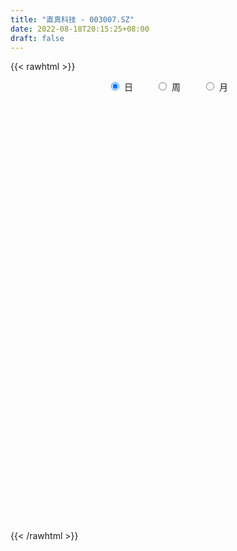 ```yaml
---
title: "直真科技 - 003007.SZ"
date: 2022-08-18T20:15:25+08:00
draft: false
---
```

{{< rawhtml >}}
    <div style="text-align: center">
        <label style="padding: 1rem;"><input style="margin-right: .5rem" type="radio" name="period" value="D" checked onclick="period_change(this)">日</label>
        <label style="padding: 1rem;"><input style="margin-right: .5rem" type="radio" name="period" value="W" onclick="period_change(this)">周</label>
        <label style="padding: 1rem;"><input style="margin-right: .5rem" type="radio" name="period" value="M" onclick="period_change(this)">月</label>
    </div>
    <div id="chart" style="height: 700px;"></div> 
    <script type="text/javascript">
        const D_v = [1063.66,330.21,918.64,70637.3,61598.86,30808.36,31961.4,40948.81,35446.54,28408.73,31461.99,44267.14,27800.57,27903.39,24056.71,24908.03,24130.78,17072.9,11265.0,11593.9,12549.0,16678.0,14388.43,26584.0,19173.78,20777.38,31525.12,36800.1,27979.22,19764.03,20420.84,13202.0,13823.0,12786.94,14106.0,15205.0,9420.0,11018.0,9508.0,8378.0,11747.7,10363.08,8715.36,10214.0,12998.0,11686.0,10204.93,8295.0,7634.0,10422.0,6684.0,9688.0,10054.26,9613.26,7488.94,6830.62,6824.0,17351.0,13058.5,11408.03,10866.02,7689.0,7309.0,8231.0,6514.0,8182.02,11179.0,12091.0,13145.0,15662.07,12029.93,14407.0,9278.0,12406.0,11135.0,16213.84,11958.0,13431.0,8053.0,8503.78,10943.0,10272.0,13592.0,11054.0,10490.0,12758.0,15659.0,12920.0,7438.94,9778.98,10591.0,9953.0,15348.0,10473.0,11344.11,11765.18,14539.94,9668.94,9541.0,9042.0,11097.0,10829.0,9346.0,7762.0,9311.13,7443.0,8644.13,10075.93,8167.0,6081.0,4425.0,4686.0,4438.17,5170.0,5026.0,10942.0,9704.0,8947.0,9587.0,10930.16,17176.0,22185.13,41915.98,73648.0,62611.82,36242.48,24719.0,24671.0,24563.0,17749.0,19328.0,16039.0,14343.0,30283.01,12604.0,12285.0,9725.11,8366.99,9343.0,9016.0,9390.0,9986.0,7515.0,4500.0,10151.0,7573.0,3686.35,7913.0,5125.0,5241.0,3524.23,5123.19,10666.93,9802.1,15594.2,34415.5,19272.1,14455.9,15453.4,11791.2,11135.6,11226.2,7995.2,9127.1,10264.0,12301.0,10598.2,6140.9,7860.9,14492.6,39710.6,105822.44,54054.75,39144.7,23869.0,28356.7,16985.99,25523.29,17873.19,14238.1,11525.6,8285.6,14115.8,9617.8,13076.4,7160.0,8232.7,7226.2,7815.7,11821.35,10160.27,9292.62,7711.9,25642.8,13910.04,6126.1,5986.8,5115.2,6058.9,6618.5,8432.3,7527.7,5710.59,6102.3,7491.3,6571.0,12388.4,9685.94,8961.84,7348.2,7551.5,6199.2,11731.6,4163.7,4141.2,4993.8,8185.71,5718.1,7300.41,5005.2,9927.66,36408.97,35156.46,19453.36,17678.0,14759.0,9268.16,6616.16,7534.1,5930.67,9971.1,7406.4,5237.2,7231.1,7032.04,6293.2,4724.8,5381.8,3998.8,4798.9,7683.1,3821.84,5837.8,5822.6,5751.3,4811.5,4189.5,3344.2,4735.8,5316.6,5783.2,2758.7,3075.73,7515.7,5734.2,4851.9,4708.5,3850.6,13830.4,6780.8,3890.4,12543.2,7902.6,6048.8,23758.8,18452.1,18013.2,15563.9,23770.5,8066.0,26032.06,22846.4,13796.6,16255.3,11529.81,16200.7,21058.83,40082.0,47268.33,14366.03,11716.1,7619.5,7358.2,7687.1,5470.2,13160.56,10202.4,6286.96,5409.4,7489.2,5384.1,3341.3,4646.0,4733.8,6425.4,9138.3,6075.4,6173.69,6720.5,9219.31,9664.9,14463.56,11565.7,7826.74,4790.8,9110.64,4963.6,8584.5,5548.9,11494.3,7919.5,7113.1,26566.1,17244.9,9483.77,8782.0,11884.53,9211.55,18995.73,15773.03,20768.6,15666.17,13947.8,13245.03,17642.03,12227.09,15348.32,9500.42,7491.6,10524.1,30194.99,35022.3,24694.9,26975.75,22097.27,18290.9,17086.8,29289.48,12260.27,169742.38,33334.5,162686.54,171633.01,235141.69,174092.91,196545.92,218483.59,156863.11,153133.17,140768.97,182502.24,156270.31,121519.72,189065.22,209915.25,189490.28,194744.13,128758.16,102947.19,96010.2,94655.54,113697.65,78872.2,54504.95,49572.0,62205.0,84660.62,74840.0,113192.95,118433.51,91196.8,95060.3,156975.3,136042.5,69780.41,240589.0,155981.22,118205.23,149710.6,115998.6,79074.0,51956.41,76375.54,86387.19,72440.2,64588.71,63241.3,89615.5,151884.84,94117.24,94974.47,72564.0,52325.35,78153.52,60190.75,31717.2,118052.35,85407.0,63724.0,87881.2,47421.68,45293.0,55210.2,51945.0,40635.5,38524.6,29180.89,36787.0,38272.0,71221.23,49008.67,31345.0,34679.97,42755.95,46725.7,95463.88,61080.26,42697.5,50248.0,35080.5,36528.5,36374.1,98349.32,53806.7,45732.0,36720.8,31066.3,26455.8,34295.5,19289.5,27109.5,23546.9,16688.9,20133.9,22879.47,24031.77,26690.21,28491.78,28874.8,24241.94,32658.0,20192.0,14375.0,24761.6,29257.1,28037.3,17773.6,21585.1,27519.5,26366.6,32482.25,153161.13,78204.09,49458.99,66162.2,42089.36,107951.86,53456.24,45808.35,43477.75,39770.46]
const D_histogram = [0.0,0.2150655271,0.5748636975,0.5080664385,0.2343051394,0.0277964756,-0.0473016413,-0.0353514191,0.0018951895,0.0153878131,-0.0786479144,-0.013524273,0.0024700395,0.0506446264,0.0780577666,0.0404271283,-0.0609800604,-0.0692709095,-0.1092268211,-0.1379683268,-0.1738141411,-0.2833133274,-0.3681353234,-0.2815948838,-0.1942890094,-0.076175731,0.0622489011,0.301732466,0.4170937566,0.4668048388,0.4085182753,0.381668111,0.3144325233,0.2393701424,0.2349053604,0.1914254772,0.1508617398,0.0539197559,-0.0440439304,-0.115714191,-0.184752378,-0.2742658905,-0.3317284352,-0.3193849785,-0.2510822378,-0.1915568821,-0.1395786653,-0.1381335164,-0.1687606149,-0.2723830049,-0.3257216507,-0.4154807177,-0.4477484493,-0.3806429079,-0.3381416616,-0.2780576647,-0.2688195204,-0.3098292787,-0.3641612467,-0.4091252629,-0.4806659529,-0.4753120183,-0.4752043668,-0.4058317569,-0.3225602859,-0.232292796,-0.1584354584,-0.1143287195,-0.1528237833,-0.245193002,-0.2893473091,-0.3666776914,-0.3731206531,-0.3811696558,-0.304695273,-0.1689850714,-0.0526537858,0.0468292543,0.1291539887,0.1814362,0.1976942042,0.2085771992,0.261632243,0.3032808256,0.3132075278,0.2720230304,0.3337209046,0.3372076794,0.2943230451,0.2392672107,0.2414647939,0.2520787433,0.2100392479,0.1431044176,0.1658566063,0.2368703866,0.286645991,0.280280323,0.2875608776,0.2417307713,0.2467882547,0.2637681922,0.2426954076,0.2334231473,0.2091650933,0.195454451,0.173311737,0.0994246378,0.0127062512,-0.0162726194,-0.0560066955,-0.101547703,-0.0964172922,-0.0659579745,-0.0363856243,0.0281777357,0.0869733297,0.1261098749,0.1231438815,0.1510995425,0.2400224404,0.337699164,0.5702660034,0.6071302298,0.4235654509,0.3198193571,0.2184811929,0.1943042305,0.1503918753,0.1439321907,0.1271343294,0.0489261386,0.0261983389,-0.0659228542,-0.1391231879,-0.1746119154,-0.2212196301,-0.2654672865,-0.2485133944,-0.2828666254,-0.3092801822,-0.3343713403,-0.3635761677,-0.3661963156,-0.3460763003,-0.3157981977,-0.2806588395,-0.2398458657,-0.1970696058,-0.1280526182,-0.0778234094,-0.0322530896,0.0074435919,-0.4168499665,-0.5280306226,-0.6350375266,-0.6870610044,-0.6582091702,-0.582507586,-0.4928457684,-0.3948199892,-0.3206795286,-0.2474348256,-0.1614346279,-0.0785998065,0.0063841213,0.0295332679,0.0656134039,0.0860595012,0.154788948,0.3391704858,0.4260577311,0.4163172959,0.3494033007,0.3036104215,0.2376646823,0.2022079477,0.2044897278,0.1928253444,0.1585518683,0.1345171102,0.1261494287,0.1213709284,0.1175395721,0.1001949309,0.0961211237,0.1163141104,0.126142688,0.1299486731,0.1103388193,0.0915069306,0.0981920034,0.0864730096,-0.0078398406,-0.0972667082,-0.1404309435,-0.1507394928,-0.1529724871,-0.1241511019,-0.1038967513,-0.1083441393,-0.1265176676,-0.1380135429,-0.1527030974,-0.1401965242,-0.0994928444,-0.0085612159,0.0414583206,0.0943890071,0.1244564946,0.1459920427,0.160718262,0.189183543,0.1988097514,0.1994993047,0.1813331559,0.1882636915,0.1520578674,0.1458877747,0.1406654894,0.0996143588,0.1854501323,0.195284141,0.1833245277,0.1234526649,0.0453420136,-0.0038329427,-0.0488775901,-0.0582282446,-0.0547945312,-0.0306394041,-0.0170290969,-0.0017682677,0.0181983456,0.0310918197,0.032423459,0.0282791878,0.018302811,0.013448542,0.0050085848,-0.0154586175,-0.0302307502,-0.020806566,-0.0189993906,-0.0290377833,-0.0356975103,-0.0608689085,-0.0476833801,-0.0155062369,0.0167122192,0.0274460584,0.0400429312,0.0530559025,0.0253214616,0.0244976355,0.0188302072,0.0167628472,0.0048967526,0.0111124164,0.0078885606,0.0103863967,0.0360993407,0.0494058064,0.0636986286,0.1294075523,0.1719112683,0.1870396478,0.183790341,0.1106996209,0.070803199,0.1206509287,0.1517465056,0.1550727678,0.1398277747,0.1466083355,0.1211939473,0.1149470258,0.1373719801,0.0780000567,0.025815399,-0.0236548888,-0.0521840411,-0.0768222148,-0.0988312847,-0.117813475,-0.1049169285,-0.0794962818,-0.0748187714,-0.0742828597,-0.094708732,-0.1167756,-0.1148355397,-0.1021556061,-0.0889195874,-0.0649772109,-0.0322404161,-0.0096739709,0.0098242112,0.0135912146,0.0225860094,0.0400780723,0.0657168092,0.0630590847,0.0286213983,0.0091898791,0.0224978039,0.0198393857,0.0359856625,0.0381010357,0.058027798,0.049012768,0.0464691682,0.0518382225,0.0509181678,0.0319485132,0.0325816247,0.0390121549,0.0218469605,0.0469020013,0.0484981174,0.0792306139,0.0587868747,0.0352843418,-0.0074908846,-0.1028442756,-0.1206205108,-0.2091814943,-0.2412632108,-0.2306077397,-0.1785203404,-0.0249302848,0.048353422,0.0788379845,0.0979499027,0.1125376018,0.1060376315,0.0762085503,0.1697170299,0.3467295943,0.5787748759,0.8458701426,1.1349589924,1.4366842702,1.7463836838,1.6069057006,1.3682306889,1.3250248779,0.9842982439,0.496321896,0.0285699648,-0.1799650114,-0.45527849,-0.6548691187,-0.6067805742,-0.5762589432,-0.4664134142,-0.3357951487,-0.4216006378,-0.533574573,-0.6312518644,-0.760634212,-0.7552301488,-0.8406814709,-0.8777662269,-0.8467677434,-0.7664092748,-0.6473678195,-0.6486061689,-0.4690578701,-0.3989664938,-0.3791857473,-0.2979376381,-0.0726148717,-0.0711309156,0.0939116207,0.3123985323,0.309710756,0.2029296894,0.2211113124,0.043020459,-0.2309834698,-0.5342592434,-0.8247262541,-0.9183889861,-1.004225374,-0.951370692,-0.8262293838,-0.5743033429,-0.3441532429,-0.1823283459,-0.090541227,0.0108163729,0.0790112175,0.1692522152,0.212035428,0.3742330223,0.4257848666,0.398569626,0.3761097871,0.2203808931,0.1336489072,0.0663250957,0.0336893083,0.004007687,-0.0248282014,-0.0273150752,-0.0367068101,-0.003263491,0.0048663397,0.0356216707,-0.0015454637,-0.0257263609,-0.0181053157,-0.0279239163,-0.0098043991,0.0791436944,0.0921326054,0.1229912536,0.1631523238,0.1409346112,0.1410893374,0.1377062234,0.2002540482,0.2104079222,0.184795908,0.1510896742,0.1041600633,0.0837120303,0.0296891293,0.0065260547,-0.0363004341,-0.0559386137,-0.0630767321,-0.0535658015,-0.0256997646,-0.0304891462,-0.0452149269,-0.0148776921,0.0344896295,0.072696463,0.1023777401,0.0955699571,0.0870904192,0.1135469642,0.1391952477,0.1601224424,0.1447197288,0.1472288507,0.0820019411,0.0566857056,0.1584145371,0.2083581052,0.236790545,0.2337556413,0.23806553,0.2117489229,0.2398852997,0.2203579696,0.1721155426,0.1105644173,0.0570479801]
const D_fast = [0.0,0.2688319088,0.7723460037,0.8325653543,0.6173803401,0.4178207951,0.330897268,0.3340096354,0.3717300413,0.3890696182,0.2753719121,0.3371144852,0.3537263077,0.4145620511,0.4614896329,0.4339657768,0.3173135729,0.2917049964,0.2244423795,0.1612087922,0.0819094426,-0.0984180756,-0.2752739024,-0.2591321838,-0.2203985617,-0.121329216,0.0326576413,0.3475743228,0.5672090524,0.7336213443,0.7774643497,0.8460312132,0.8574037562,0.8421839109,0.8964454691,0.9008219552,0.8979736527,0.8145116078,0.7055369389,0.6049381306,0.4897118491,0.3316318639,0.1912372104,0.1237344224,0.1292666037,0.1409027389,0.1579862893,0.1248980592,0.052080807,-0.1196373343,-0.2544063927,-0.4480356392,-0.5922404831,-0.6202956687,-0.6623298378,-0.6717602571,-0.7297269929,-0.8481940708,-0.9935663505,-1.1408116824,-1.3325188607,-1.4459929306,-1.5646863709,-1.5967717002,-1.5941403006,-1.5619460098,-1.5276975368,-1.5121729778,-1.5888739873,-1.7425414565,-1.859032591,-2.0280323961,-2.127755521,-2.2310969377,-2.2307963732,-2.1373324394,-2.0341646003,-1.9229742465,-1.808361015,-1.7107197537,-1.6450381985,-1.5820109036,-1.4635477991,-1.3460790101,-1.257850426,-1.2310291658,-1.0859010655,-0.9981123707,-0.9674162438,-0.9626552756,-0.9000914938,-0.8264578587,-0.8159875421,-0.847146268,-0.7829299277,-0.6526985507,-0.5312614486,-0.4675570358,-0.3883862618,-0.3737836753,-0.3070291282,-0.2241071426,-0.1845060754,-0.1354225489,-0.1073893295,-0.0722363591,-0.0510511388,-0.1000820786,-0.1836239024,-0.2166709278,-0.2704066778,-0.3413346111,-0.3603085233,-0.3463386993,-0.3258627551,-0.2542549612,-0.1737160348,-0.1030520208,-0.0752320438,-0.0095014972,0.1394270108,0.3215285254,0.6966618657,0.8853086495,0.8076352334,0.7838439788,0.7371261129,0.7615252081,0.7552108217,0.7847341847,0.7997199058,0.7337432497,0.7175650347,0.608963128,0.5009819974,0.4218402911,0.3199276688,0.2093131908,0.1641387343,0.059068847,-0.0446647553,-0.1533487486,-0.2734476179,-0.3676168447,-0.4340159044,-0.4826873512,-0.517712703,-0.5368611956,-0.5433523372,-0.5063485041,-0.4755751476,-0.4380681003,-0.3965105208,-0.9250165707,-1.1682048826,-1.4339711682,-1.6577598971,-1.7934603554,-1.8633856677,-1.8969352922,-1.8976145104,-1.9036439319,-1.8922579353,-1.8466163945,-1.7834315248,-1.6968515667,-1.6663191031,-1.6138356161,-1.5718746436,-1.4644479597,-1.1952738005,-1.0018721224,-0.9075332337,-0.8870964036,-0.8569866775,-0.8635162461,-0.8484209937,-0.7950167818,-0.758474829,-0.7531103381,-0.7435158186,-0.7203461429,-0.6947819111,-0.6692283743,-0.6615242829,-0.6415678091,-0.5922962949,-0.5509320453,-0.5146388919,-0.5066640408,-0.5026191969,-0.4713861232,-0.4614868647,-0.557759675,-0.6715032196,-0.7497751908,-0.7977686133,-0.8382447294,-0.8404611197,-0.8461809569,-0.8777143797,-0.9275173249,-0.9735165859,-1.0263819148,-1.0489244726,-1.0330940039,-0.9443026794,-0.8839185628,-0.8073906245,-0.7462090133,-0.6881754545,-0.6332696697,-0.557508503,-0.4981798567,-0.4476154773,-0.420448337,-0.3664518786,-0.3646432358,-0.3343413849,-0.3043972978,-0.3205448387,-0.1883465322,-0.1296914882,-0.0958199696,-0.1248286662,-0.191603814,-0.241737006,-0.299001051,-0.3229087666,-0.333173686,-0.3166784099,-0.3073253769,-0.2925066146,-0.267990415,-0.247323986,-0.2378864819,-0.2349609562,-0.2403616302,-0.2418537637,-0.2490415747,-0.2733734314,-0.2957032516,-0.291480709,-0.2944233812,-0.3117212197,-0.3273053243,-0.3676939496,-0.3664292663,-0.3381286823,-0.3017321714,-0.2841368176,-0.261529212,-0.235252265,-0.2566563406,-0.2513557577,-0.2523156343,-0.2501922826,-0.2608341889,-0.2518404211,-0.2530921366,-0.2479977014,-0.2132599222,-0.1876020049,-0.1573845255,-0.0593237137,0.0261578193,0.0880461108,0.1307443892,0.0853285744,0.0631329522,0.143143414,0.2121756173,0.2542700715,0.273982022,0.3174146667,0.3222987654,0.3447886004,0.4015565497,0.3616846405,0.3159538325,0.2605698225,0.2189946599,0.1751509325,0.1284340414,0.0799984824,0.0666657967,0.0722123729,0.0581851905,0.0401503873,-0.003952668,-0.055213436,-0.0819822606,-0.0948412285,-0.1038351067,-0.0961370329,-0.0714603422,-0.0513123897,-0.0293581547,-0.0221933478,-0.0075520506,0.0199595304,0.0620274695,0.0751345162,0.0478521794,0.03071813,0.0496505058,0.051951934,0.0770946264,0.0887352586,0.1231689704,0.1264071323,0.1354808246,0.1538094346,0.1656189218,0.1546363955,0.1634149132,0.1795984821,0.1678950278,0.204675569,0.2183962144,0.2689363644,0.2631893438,0.2485078964,0.2038599488,0.082795489,0.034864126,-0.105992231,-0.1983897503,-0.2453862141,-0.2379288998,-0.0905714154,-0.0051993531,0.0449947054,0.0885940994,0.1313161989,0.1513256365,0.1405486928,0.2764864299,0.5401813929,0.9169203935,1.3954831958,1.9683117937,2.6292081391,3.3755034736,3.6377519156,3.7411345761,4.0291849845,3.9345329115,3.5706370377,3.1100275976,2.8565013686,2.4673682675,2.1040603591,2.00045376,1.8869106553,1.8801528307,1.9268223091,1.7356166604,1.490249082,1.2347588245,0.9152179239,0.7318144499,0.43619276,0.1796664474,-0.001027005,-0.1122708551,-0.1550713547,-0.3184612463,-0.256177415,-0.2858276621,-0.3608433525,-0.3540796528,-0.1469106044,-0.1632093772,0.0253110644,0.321897609,0.3966375217,0.3405888775,0.4140483286,0.24671259,-0.0850372063,-0.5218777907,-1.018526365,-1.3417863435,-1.6786790749,-1.8636670659,-1.9450831036,-1.8367328984,-1.6926211092,-1.5763782987,-1.5072264865,-1.4031647933,-1.3152171443,-1.1826630929,-1.0868710231,-0.8311151733,-0.6731171123,-0.6006899464,-0.5291223385,-0.6297560093,-0.6830757683,-0.7338183059,-0.7580317663,-0.7867114658,-0.8217544046,-0.8310700472,-0.8496384846,-0.8170110383,-0.8076646226,-0.7680038739,-0.8055573742,-0.8361698617,-0.8330751454,-0.8498747251,-0.8342063077,-0.7254722906,-0.6894502283,-0.6278437666,-0.5468946155,-0.5338786753,-0.4984516148,-0.4674081728,-0.354796836,-0.2920409814,-0.2714540187,-0.2673878339,-0.288277429,-0.2877974544,-0.3343980731,-0.355929634,-0.4078312314,-0.4414540643,-0.4643613658,-0.4682418855,-0.4468007898,-0.4592124579,-0.4852419704,-0.4586241586,-0.4006344297,-0.3442534804,-0.2889777682,-0.2718930619,-0.258599995,-0.203756709,-0.1433096136,-0.0823518083,-0.0615745897,-0.0222582551,-0.0669846794,-0.0781294885,0.0632029772,0.1652360717,0.2528661477,0.3082701543,0.3720964255,0.3987170492,0.4868247508,0.5223869131,0.5171733718,0.4832633508,0.4440089087]
const D_slow = [0.0,0.0537663818,0.1974823062,0.3244989158,0.3830752006,0.3900243195,0.3781989092,0.3693610545,0.3698348518,0.3736818051,0.3540198265,0.3506387582,0.3512562681,0.3639174247,0.3834318664,0.3935386484,0.3782936333,0.3609759059,0.3336692007,0.299177119,0.2557235837,0.1848952518,0.092861421,0.0224627,-0.0261095523,-0.0451534851,-0.0295912598,0.0458418567,0.1501152959,0.2668165056,0.3689460744,0.4643631021,0.542971233,0.6028137686,0.6615401087,0.709396478,0.7471119129,0.7605918519,0.7495808693,0.7206523215,0.674464227,0.6058977544,0.5229656456,0.443119401,0.3803488415,0.332459621,0.2975649547,0.2630315756,0.2208414219,0.1527456706,0.071315258,-0.0325549215,-0.1444920338,-0.2396527608,-0.3241881762,-0.3937025923,-0.4609074724,-0.5383647921,-0.6294051038,-0.7316864195,-0.8518529078,-0.9706809123,-1.089482004,-1.1909399433,-1.2715800147,-1.3296532137,-1.3692620784,-1.3978442582,-1.4360502041,-1.4973484545,-1.5696852818,-1.6613547047,-1.754634868,-1.8499272819,-1.9261011002,-1.968347368,-1.9815108145,-1.9698035009,-1.9375150037,-1.8921559537,-1.8427324027,-1.7905881029,-1.7251800421,-1.6493598357,-1.5710579538,-1.5030521962,-1.41962197,-1.3353200502,-1.2617392889,-1.2019224862,-1.1415562878,-1.0785366019,-1.02602679,-0.9902506856,-0.948786534,-0.8895689373,-0.8179074396,-0.7478373588,-0.6759471394,-0.6155144466,-0.5538173829,-0.4878753349,-0.427201483,-0.3688456961,-0.3165544228,-0.2676908101,-0.2243628758,-0.1995067164,-0.1963301536,-0.2003983084,-0.2143999823,-0.239786908,-0.2638912311,-0.2803807247,-0.2894771308,-0.2824326969,-0.2606893644,-0.2291618957,-0.1983759253,-0.1606010397,-0.1005954296,-0.0161706386,0.1263958623,0.2781784197,0.3840697824,0.4640246217,0.5186449199,0.5672209776,0.6048189464,0.6408019941,0.6725855764,0.6848171111,0.6913666958,0.6748859822,0.6401051853,0.5964522064,0.5411472989,0.4747804773,0.4126521287,0.3419354723,0.2646154268,0.1810225917,0.0901285498,-0.0014205291,-0.0879396042,-0.1668891536,-0.2370538635,-0.2970153299,-0.3462827313,-0.3782958859,-0.3977517382,-0.4058150107,-0.4039541127,-0.5081666043,-0.64017426,-0.7989336416,-0.9706988927,-1.1352511852,-1.2808780817,-1.4040895238,-1.5027945211,-1.5829644033,-1.6448231097,-1.6851817667,-1.7048317183,-1.703235688,-1.695852371,-1.67944902,-1.6579341447,-1.6192369077,-1.5344442863,-1.4279298535,-1.3238505295,-1.2364997043,-1.160597099,-1.1011809284,-1.0506289415,-0.9995065095,-0.9513001734,-0.9116622064,-0.8780329288,-0.8464955716,-0.8161528395,-0.7867679465,-0.7617192138,-0.7376889328,-0.7086104052,-0.6770747332,-0.644587565,-0.6170028602,-0.5941261275,-0.5695781266,-0.5479598742,-0.5499198344,-0.5742365114,-0.6093442473,-0.6470291205,-0.6852722423,-0.7163100178,-0.7422842056,-0.7693702404,-0.8009996573,-0.835503043,-0.8736788174,-0.9087279484,-0.9336011595,-0.9357414635,-0.9253768834,-0.9017796316,-0.8706655079,-0.8341674973,-0.7939879317,-0.746692046,-0.6969896081,-0.647114782,-0.601781493,-0.5547155701,-0.5167011032,-0.4802291596,-0.4450627872,-0.4201591975,-0.3737966645,-0.3249756292,-0.2791444973,-0.2482813311,-0.2369458277,-0.2379040633,-0.2501234609,-0.264680522,-0.2783791548,-0.2860390058,-0.29029628,-0.290738347,-0.2861887606,-0.2784158056,-0.2703099409,-0.263240144,-0.2586644412,-0.2553023057,-0.2540501595,-0.2579148139,-0.2654725014,-0.2706741429,-0.2754239906,-0.2826834364,-0.291607814,-0.3068250411,-0.3187458861,-0.3226224454,-0.3184443906,-0.311582876,-0.3015721432,-0.2883081676,-0.2819778022,-0.2758533933,-0.2711458415,-0.2669551297,-0.2657309415,-0.2629528375,-0.2609806973,-0.2583840981,-0.2493592629,-0.2370078113,-0.2210831542,-0.1887312661,-0.145753449,-0.0989935371,-0.0530459518,-0.0253710466,-0.0076702468,0.0224924854,0.0604291117,0.0991973037,0.1341542474,0.1708063312,0.2011048181,0.2298415745,0.2641845696,0.2836845837,0.2901384335,0.2842247113,0.271178701,0.2519731473,0.2272653261,0.1978119574,0.1715827252,0.1517086548,0.1330039619,0.114433247,0.090756064,0.061562164,0.0328532791,0.0073143776,-0.0149155193,-0.031159822,-0.0392199261,-0.0416384188,-0.039182366,-0.0357845623,-0.03013806,-0.0201185419,-0.0036893396,0.0120754315,0.0192307811,0.0215282509,0.0271527019,0.0321125483,0.0411089639,0.0506342229,0.0651411724,0.0773943643,0.0890116564,0.101971212,0.114700754,0.1226878823,0.1308332885,0.1405863272,0.1460480673,0.1577735677,0.169898097,0.1897057505,0.2044024692,0.2132235546,0.2113508335,0.1856397646,0.1554846369,0.1031892633,0.0428734606,-0.0147784744,-0.0594085594,-0.0656411306,-0.0535527751,-0.033843279,-0.0093558033,0.0187785971,0.045288005,0.0643401426,0.1067694,0.1934517986,0.3381455176,0.5496130532,0.8333528013,1.1925238689,1.6291197898,2.030846215,2.3729038872,2.7041601067,2.9502346676,3.0743151417,3.0814576328,3.03646638,2.9226467575,2.7589294778,2.6072343343,2.4631695985,2.3465662449,2.2626174577,2.1572172983,2.023823655,1.8660106889,1.6758521359,1.4870445987,1.276874231,1.0574326743,0.8457407384,0.6541384197,0.4922964648,0.3301449226,0.2128804551,0.1131388316,0.0183423948,-0.0561420147,-0.0742957326,-0.0920784615,-0.0686005564,0.0094990767,0.0869267657,0.1376591881,0.1929370162,0.2036921309,0.1459462635,0.0123814527,-0.1938001109,-0.4233973574,-0.6744537009,-0.9122963739,-1.1188537198,-1.2624295555,-1.3484678663,-1.3940499527,-1.4166852595,-1.4139811663,-1.3942283619,-1.3519153081,-1.2989064511,-1.2053481955,-1.0989019789,-0.9992595724,-0.9052321256,-0.8501369023,-0.8167246755,-0.8001434016,-0.7917210745,-0.7907191528,-0.7969262032,-0.803754972,-0.8129316745,-0.8137475472,-0.8125309623,-0.8036255446,-0.8040119106,-0.8104435008,-0.8149698297,-0.8219508088,-0.8244019086,-0.804615985,-0.7815828336,-0.7508350202,-0.7100469393,-0.6748132865,-0.6395409521,-0.6051143963,-0.5550508842,-0.5024489037,-0.4562499267,-0.4184775081,-0.3924374923,-0.3715094847,-0.3640872024,-0.3624556887,-0.3715307972,-0.3855154507,-0.4012846337,-0.414676084,-0.4211010252,-0.4287233117,-0.4400270435,-0.4437464665,-0.4351240591,-0.4169499434,-0.3913555084,-0.3674630191,-0.3456904143,-0.3173036732,-0.2825048613,-0.2424742507,-0.2062943185,-0.1694871058,-0.1489866205,-0.1348151941,-0.0952115599,-0.0431220336,0.0160756027,0.074514513,0.1340308955,0.1869681262,0.2469394512,0.3020289436,0.3450578292,0.3726989335,0.3869609285]
const D_data = [['2020-09-23', 28.4, 33.7, 28.4, 33.7],['2020-09-24', 37.07, 37.07, 37.07, 37.07],['2020-09-25', 40.78, 40.78, 40.78, 40.78],['2020-09-28', 42.0, 36.7, 36.7, 42.55],['2020-09-29', 34.5, 33.53, 33.43, 35.49],['2020-09-30', 34.0, 33.23, 33.06, 34.37],['2020-10-09', 33.78, 34.16, 33.52, 34.5],['2020-10-12', 34.4, 35.1, 34.2, 35.71],['2020-10-13', 35.0, 35.59, 34.64, 35.99],['2020-10-14', 35.39, 35.49, 35.01, 36.26],['2020-10-15', 35.15, 33.95, 33.84, 35.55],['2020-10-16', 33.98, 35.88, 33.97, 36.18],['2020-10-19', 36.1, 35.53, 35.45, 36.37],['2020-10-20', 35.59, 36.18, 35.12, 36.38],['2020-10-21', 36.22, 36.23, 35.68, 36.37],['2020-10-22', 35.78, 35.49, 35.43, 36.21],['2020-10-23', 35.48, 34.36, 34.3, 35.7],['2020-10-26', 34.39, 35.23, 34.25, 35.49],['2020-10-27', 34.9, 34.68, 34.42, 35.18],['2020-10-28', 34.6, 34.58, 34.16, 34.85],['2020-10-29', 34.02, 34.23, 33.8, 34.36],['2020-10-30', 34.17, 32.76, 32.58, 34.47],['2020-11-02', 32.91, 32.3, 31.83, 33.25],['2020-11-03', 32.5, 34.2, 32.45, 34.98],['2020-11-04', 34.3, 34.49, 33.9, 35.28],['2020-11-05', 34.64, 35.32, 34.53, 35.6],['2020-11-06', 35.5, 36.26, 35.31, 37.35],['2020-11-09', 36.46, 38.7, 36.27, 39.5],['2020-11-10', 38.4, 38.41, 38.3, 39.8],['2020-11-11', 38.49, 38.42, 38.28, 39.8],['2020-11-12', 38.02, 37.44, 37.11, 38.68],['2020-11-13', 37.99, 37.98, 37.31, 38.7],['2020-11-16', 38.3, 37.57, 37.3, 39.0],['2020-11-17', 37.77, 37.39, 36.64, 37.96],['2020-11-18', 37.45, 38.34, 36.85, 38.38],['2020-11-19', 38.05, 37.99, 37.75, 38.95],['2020-11-20', 37.82, 38.04, 37.52, 38.27],['2020-11-23', 38.09, 37.15, 37.0, 38.14],['2020-11-24', 37.16, 36.72, 36.52, 37.38],['2020-11-25', 36.7, 36.63, 36.3, 37.19],['2020-11-26', 36.75, 36.26, 35.6, 36.85],['2020-11-27', 35.91, 35.48, 35.02, 36.13],['2020-11-30', 35.63, 35.32, 35.09, 35.75],['2020-12-01', 35.62, 35.88, 35.32, 35.88],['2020-12-02', 35.74, 36.63, 35.57, 36.98],['2020-12-03', 36.4, 36.74, 36.38, 37.51],['2020-12-04', 36.7, 36.86, 36.53, 37.3],['2020-12-07', 36.69, 36.3, 36.29, 37.03],['2020-12-08', 36.59, 35.73, 35.71, 36.59],['2020-12-09', 35.92, 34.3, 34.2, 35.92],['2020-12-10', 34.13, 34.28, 34.0, 34.75],['2020-12-11', 34.27, 33.14, 33.01, 34.39],['2020-12-14', 33.2, 33.17, 32.86, 33.66],['2020-12-15', 32.98, 34.15, 32.98, 34.34],['2020-12-16', 33.9, 33.81, 33.63, 34.43],['2020-12-17', 33.9, 34.01, 33.16, 34.16],['2020-12-18', 33.95, 33.28, 33.07, 34.5],['2020-12-21', 33.19, 32.26, 32.18, 33.49],['2020-12-22', 32.12, 31.48, 31.39, 32.44],['2020-12-23', 31.72, 30.92, 30.56, 31.72],['2020-12-24', 30.99, 29.8, 29.69, 31.09],['2020-12-25', 29.9, 30.07, 29.69, 30.77],['2020-12-28', 29.91, 29.49, 29.29, 30.19],['2020-12-29', 29.59, 30.03, 29.43, 30.37],['2020-12-30', 29.8, 30.15, 29.68, 30.23],['2020-12-31', 30.21, 30.3, 30.06, 30.65],['2021-01-04', 30.09, 30.19, 29.85, 30.5],['2021-01-05', 30.13, 29.83, 29.59, 30.29],['2021-01-06', 29.82, 28.5, 28.43, 29.82],['2021-01-07', 28.49, 27.1, 26.89, 28.68],['2021-01-08', 27.02, 26.9, 26.36, 27.55],['2021-01-11', 26.58, 25.66, 25.62, 27.15],['2021-01-12', 25.69, 25.78, 25.61, 26.42],['2021-01-13', 25.75, 25.16, 24.99, 25.81],['2021-01-14', 25.26, 25.86, 25.06, 26.09],['2021-01-15', 25.75, 26.71, 25.68, 26.96],['2021-01-18', 26.58, 26.78, 26.58, 27.63],['2021-01-19', 26.78, 26.87, 26.72, 27.41],['2021-01-20', 26.94, 26.94, 26.4, 27.04],['2021-01-21', 27.07, 26.78, 26.76, 27.4],['2021-01-22', 26.63, 26.4, 26.26, 26.88],['2021-01-25', 26.43, 26.31, 25.8, 26.58],['2021-01-26', 26.28, 26.95, 26.21, 27.44],['2021-01-27', 26.81, 27.05, 26.45, 27.38],['2021-01-28', 26.82, 26.81, 26.61, 27.55],['2021-01-29', 26.99, 26.1, 25.64, 26.99],['2021-02-01', 25.92, 27.48, 25.92, 27.68],['2021-02-02', 27.5, 27.0, 26.74, 27.96],['2021-02-03', 26.86, 26.38, 26.33, 26.99],['2021-02-04', 26.11, 26.0, 25.56, 26.5],['2021-02-05', 26.27, 26.6, 26.1, 27.22],['2021-02-08', 26.45, 26.78, 26.45, 27.15],['2021-02-09', 26.64, 26.07, 25.62, 26.88],['2021-02-10', 25.97, 25.46, 25.43, 26.16],['2021-02-18', 25.69, 26.45, 25.66, 26.58],['2021-02-19', 26.4, 27.34, 26.33, 27.34],['2021-02-22', 27.41, 27.49, 27.05, 28.1],['2021-02-23', 27.32, 27.02, 26.86, 27.48],['2021-02-24', 27.02, 27.32, 26.88, 27.5],['2021-02-25', 27.6, 26.67, 26.67, 27.6],['2021-02-26', 26.61, 27.31, 26.14, 27.6],['2021-03-01', 27.33, 27.65, 27.33, 27.8],['2021-03-02', 27.83, 27.3, 27.09, 27.83],['2021-03-03', 27.31, 27.5, 27.12, 27.66],['2021-03-04', 27.5, 27.35, 27.11, 27.76],['2021-03-05', 27.35, 27.5, 27.29, 27.57],['2021-03-08', 27.7, 27.41, 27.33, 27.9],['2021-03-09', 27.47, 26.58, 26.18, 27.56],['2021-03-10', 26.98, 26.0, 25.86, 26.98],['2021-03-11', 26.0, 26.38, 25.82, 26.42],['2021-03-12', 26.38, 26.0, 26.0, 26.54],['2021-03-15', 25.99, 25.6, 25.48, 25.99],['2021-03-16', 25.64, 26.01, 25.63, 26.09],['2021-03-17', 25.95, 26.32, 25.76, 26.52],['2021-03-18', 26.34, 26.39, 26.22, 26.49],['2021-03-19', 26.25, 27.04, 26.12, 27.24],['2021-03-22', 27.3, 27.31, 26.86, 27.5],['2021-03-23', 27.18, 27.38, 27.11, 27.74],['2021-03-24', 27.36, 27.02, 26.9, 27.69],['2021-03-25', 27.0, 27.56, 26.86, 27.88],['2021-03-26', 27.49, 28.78, 27.18, 29.99],['2021-03-29', 28.33, 29.62, 28.33, 29.98],['2021-03-30', 29.66, 32.58, 29.17, 32.58],['2021-03-31', 33.21, 31.36, 31.3, 35.84],['2021-04-01', 29.98, 28.66, 28.22, 29.98],['2021-04-02', 28.45, 29.24, 28.23, 29.66],['2021-04-06', 29.48, 29.0, 28.8, 29.68],['2021-04-07', 29.09, 29.87, 28.91, 29.88],['2021-04-08', 29.72, 29.66, 29.42, 30.7],['2021-04-09', 29.42, 30.2, 29.33, 30.35],['2021-04-12', 30.05, 30.21, 29.92, 31.04],['2021-04-13', 30.0, 29.35, 29.1, 30.66],['2021-04-14', 29.46, 29.9, 29.05, 30.33],['2021-04-15', 29.0, 28.8, 27.8, 29.45],['2021-04-16', 28.57, 28.6, 28.47, 28.96],['2021-04-19', 28.38, 28.74, 28.38, 29.08],['2021-04-20', 28.86, 28.3, 28.0, 29.0],['2021-04-21', 28.26, 27.96, 27.83, 28.55],['2021-04-22', 27.98, 28.51, 27.9, 28.68],['2021-04-23', 28.51, 27.66, 27.56, 28.51],['2021-04-26', 27.67, 27.4, 27.0, 27.82],['2021-04-27', 27.37, 27.05, 26.6, 27.49],['2021-04-28', 27.04, 26.59, 26.38, 27.27],['2021-04-29', 26.74, 26.55, 26.45, 26.84],['2021-04-30', 26.5, 26.59, 25.96, 27.18],['2021-05-06', 26.31, 26.57, 26.0, 27.31],['2021-05-07', 26.42, 26.54, 26.35, 26.85],['2021-05-10', 26.8, 26.57, 26.18, 27.2],['2021-05-11', 26.56, 26.6, 26.19, 26.7],['2021-05-12', 26.62, 27.05, 26.62, 27.19],['2021-05-13', 26.8, 27.0, 26.8, 27.23],['2021-05-14', 26.96, 27.1, 26.91, 27.23],['2021-05-17', 27.35, 27.19, 26.95, 28.8],['2021-05-18', 20.43, 20.1, 19.81, 20.78],['2021-05-19', 20.09, 22.11, 19.95, 22.11],['2021-05-20', 22.11, 21.0, 21.0, 22.24],['2021-05-21', 20.86, 20.6, 20.46, 21.19],['2021-05-24', 20.65, 20.86, 20.36, 20.99],['2021-05-25', 20.9, 21.06, 20.7, 21.57],['2021-05-26', 20.9, 21.06, 20.85, 21.24],['2021-05-27', 20.91, 21.11, 20.89, 21.49],['2021-05-28', 21.09, 20.77, 20.59, 21.09],['2021-05-31', 20.77, 20.7, 20.51, 20.85],['2021-06-01', 20.71, 20.89, 20.69, 21.17],['2021-06-02', 20.86, 20.97, 20.75, 21.06],['2021-06-03', 20.9, 21.18, 20.81, 21.35],['2021-06-04', 21.2, 20.47, 20.44, 21.2],['2021-06-07', 20.61, 20.59, 20.35, 20.64],['2021-06-08', 20.62, 20.37, 20.34, 20.83],['2021-06-09', 20.38, 21.08, 20.15, 21.08],['2021-06-10', 21.58, 23.19, 21.45, 23.19],['2021-06-11', 24.0, 22.8, 22.8, 25.51],['2021-06-15', 21.86, 21.94, 21.5, 22.5],['2021-06-16', 21.66, 21.14, 20.91, 22.0],['2021-06-17', 21.07, 21.19, 21.01, 21.4],['2021-06-18', 21.28, 20.69, 20.34, 21.28],['2021-06-21', 20.69, 20.82, 20.5, 20.89],['2021-06-22', 20.97, 21.22, 20.86, 22.0],['2021-06-23', 20.92, 21.04, 20.8, 21.26],['2021-06-24', 20.9, 20.64, 20.61, 21.07],['2021-06-25', 20.61, 20.6, 20.47, 20.81],['2021-06-28', 20.8, 20.69, 20.61, 20.8],['2021-06-29', 20.7, 20.68, 20.63, 21.3],['2021-06-30', 20.68, 20.65, 20.63, 20.93],['2021-07-01', 20.55, 20.4, 20.38, 20.8],['2021-07-02', 20.4, 20.48, 20.26, 20.56],['2021-07-05', 20.48, 20.81, 20.41, 20.84],['2021-07-06', 20.72, 20.76, 20.51, 20.86],['2021-07-07', 20.75, 20.73, 20.55, 20.85],['2021-07-08', 20.92, 20.4, 20.32, 21.1],['2021-07-09', 20.22, 20.3, 20.01, 20.42],['2021-07-12', 20.3, 20.58, 20.3, 20.68],['2021-07-13', 20.67, 20.33, 20.32, 20.67],['2021-07-14', 19.93, 18.96, 18.92, 19.93],['2021-07-15', 18.97, 18.4, 18.26, 18.97],['2021-07-16', 18.34, 18.44, 18.27, 18.64],['2021-07-19', 18.37, 18.5, 18.31, 18.54],['2021-07-20', 18.35, 18.35, 18.24, 18.48],['2021-07-21', 18.33, 18.6, 18.3, 18.6],['2021-07-22', 18.65, 18.43, 18.3, 18.65],['2021-07-23', 18.37, 17.97, 17.95, 18.4],['2021-07-26', 18.0, 17.53, 17.41, 18.0],['2021-07-27', 17.51, 17.31, 17.26, 17.8],['2021-07-28', 17.41, 16.96, 16.81, 17.44],['2021-07-29', 16.98, 17.05, 16.98, 17.29],['2021-07-30', 17.1, 17.32, 16.92, 17.36],['2021-08-02', 17.96, 18.13, 17.66, 18.19],['2021-08-03', 17.8, 17.88, 17.75, 18.25],['2021-08-04', 18.55, 18.12, 18.03, 18.56],['2021-08-05', 17.92, 18.02, 17.7, 18.08],['2021-08-06', 17.81, 18.04, 17.76, 18.16],['2021-08-09', 18.04, 18.06, 18.04, 18.3],['2021-08-10', 18.05, 18.38, 17.91, 18.44],['2021-08-11', 18.37, 18.3, 18.24, 18.47],['2021-08-12', 18.39, 18.28, 18.24, 18.45],['2021-08-13', 18.3, 18.06, 18.0, 18.31],['2021-08-16', 18.05, 18.41, 17.99, 18.41],['2021-08-17', 18.4, 17.85, 17.83, 18.4],['2021-08-18', 17.84, 18.16, 17.75, 18.16],['2021-08-19', 18.13, 18.19, 18.0, 18.29],['2021-08-20', 18.16, 17.65, 17.36, 18.29],['2021-08-23', 17.88, 19.42, 17.83, 19.42],['2021-08-24', 18.67, 18.83, 18.41, 19.21],['2021-08-25', 18.29, 18.66, 18.15, 18.81],['2021-08-26', 18.42, 17.95, 17.93, 18.54],['2021-08-27', 17.82, 17.38, 17.33, 17.99],['2021-08-30', 17.48, 17.38, 17.34, 17.66],['2021-08-31', 17.37, 17.12, 17.02, 17.37],['2021-09-01', 17.15, 17.34, 17.03, 17.36],['2021-09-02', 17.34, 17.4, 17.2, 17.44],['2021-09-03', 17.49, 17.66, 17.39, 17.79],['2021-09-06', 17.5, 17.57, 17.41, 17.58],['2021-09-07', 17.5, 17.62, 17.47, 17.65],['2021-09-08', 17.67, 17.74, 17.63, 17.77],['2021-09-09', 17.77, 17.72, 17.52, 17.8],['2021-09-10', 17.67, 17.6, 17.48, 17.77],['2021-09-13', 17.56, 17.51, 17.32, 17.56],['2021-09-14', 17.54, 17.38, 17.34, 17.75],['2021-09-15', 17.3, 17.38, 17.23, 17.39],['2021-09-16', 17.39, 17.27, 17.26, 17.57],['2021-09-17', 17.3, 17.0, 16.73, 17.34],['2021-09-22', 16.81, 16.92, 16.76, 16.97],['2021-09-23', 16.91, 17.15, 16.9, 17.27],['2021-09-24', 17.18, 17.03, 16.95, 17.32],['2021-09-27', 17.11, 16.8, 16.71, 17.17],['2021-09-28', 16.79, 16.73, 16.7, 16.85],['2021-09-29', 16.73, 16.33, 16.32, 16.78],['2021-09-30', 16.36, 16.69, 16.36, 16.8],['2021-10-08', 16.7, 16.98, 16.7, 17.2],['2021-10-11', 17.04, 17.11, 16.93, 17.17],['2021-10-12', 17.48, 16.93, 16.69, 17.48],['2021-10-13', 16.81, 17.0, 16.81, 17.09],['2021-10-14', 17.01, 17.07, 16.96, 17.11],['2021-10-15', 16.79, 16.51, 16.42, 16.79],['2021-10-18', 16.52, 16.75, 16.37, 16.78],['2021-10-19', 16.77, 16.65, 16.54, 16.85],['2021-10-20', 16.66, 16.65, 16.42, 16.67],['2021-10-21', 16.57, 16.46, 16.45, 16.64],['2021-10-22', 16.56, 16.64, 16.38, 17.09],['2021-10-25', 16.56, 16.5, 16.19, 16.6],['2021-10-26', 16.48, 16.54, 16.33, 16.7],['2021-10-27', 16.54, 16.89, 16.48, 17.17],['2021-10-28', 16.77, 16.84, 16.59, 16.99],['2021-10-29', 16.78, 16.94, 16.61, 16.98],['2021-11-01', 16.98, 17.85, 16.98, 17.96],['2021-11-02', 17.71, 17.95, 17.27, 18.05],['2021-11-03', 17.77, 17.89, 17.43, 17.9],['2021-11-04', 17.89, 17.83, 17.56, 18.45],['2021-11-05', 17.98, 16.86, 16.75, 17.98],['2021-11-08', 16.78, 17.04, 16.66, 17.08],['2021-11-09', 17.04, 18.27, 16.95, 18.42],['2021-11-10', 18.27, 18.37, 17.65, 18.47],['2021-11-11', 18.37, 18.25, 18.04, 18.53],['2021-11-12', 18.37, 18.12, 17.93, 18.37],['2021-11-15', 18.1, 18.51, 17.95, 18.55],['2021-11-16', 18.51, 18.19, 17.78, 18.51],['2021-11-17', 17.97, 18.47, 17.9, 18.55],['2021-11-18', 18.55, 19.01, 18.5, 19.59],['2021-11-19', 18.99, 18.01, 17.81, 19.18],['2021-11-22', 18.06, 17.88, 17.74, 18.1],['2021-11-23', 17.87, 17.68, 17.51, 17.91],['2021-11-24', 17.68, 17.74, 17.53, 17.79],['2021-11-25', 17.73, 17.63, 17.6, 17.83],['2021-11-26', 17.61, 17.5, 17.41, 17.7],['2021-11-29', 17.4, 17.37, 17.25, 17.47],['2021-11-30', 17.77, 17.69, 17.58, 18.17],['2021-12-01', 17.76, 17.9, 17.61, 17.92],['2021-12-02', 17.88, 17.68, 17.66, 17.88],['2021-12-03', 17.59, 17.6, 17.51, 17.78],['2021-12-06', 17.56, 17.23, 17.13, 17.62],['2021-12-07', 17.4, 17.02, 16.92, 17.4],['2021-12-08', 17.03, 17.18, 17.03, 17.25],['2021-12-09', 17.16, 17.27, 17.12, 17.35],['2021-12-10', 17.33, 17.27, 17.17, 17.33],['2021-12-13', 17.28, 17.44, 17.22, 17.56],['2021-12-14', 17.34, 17.66, 17.3, 17.78],['2021-12-15', 17.54, 17.66, 17.54, 17.82],['2021-12-16', 17.79, 17.73, 17.61, 17.79],['2021-12-17', 17.75, 17.6, 17.42, 17.75],['2021-12-20', 17.61, 17.71, 17.61, 17.81],['2021-12-21', 17.69, 17.91, 17.55, 17.93],['2021-12-22', 17.93, 18.17, 17.8, 18.25],['2021-12-23', 18.4, 17.93, 17.91, 18.59],['2021-12-24', 17.93, 17.47, 17.47, 17.94],['2021-12-27', 17.43, 17.53, 17.37, 17.76],['2021-12-28', 17.54, 17.94, 17.45, 18.05],['2021-12-29', 17.81, 17.79, 17.61, 17.98],['2021-12-30', 17.78, 18.09, 17.7, 18.2],['2021-12-31', 18.1, 18.0, 17.9, 18.18],['2022-01-04', 18.0, 18.33, 17.92, 18.48],['2022-01-05', 18.33, 18.05, 17.86, 18.42],['2022-01-06', 17.9, 18.15, 17.9, 18.25],['2022-01-07', 18.3, 18.31, 18.16, 19.89],['2022-01-10', 18.16, 18.3, 17.7, 18.6],['2022-01-11', 18.19, 18.07, 18.03, 18.43],['2022-01-12', 18.08, 18.31, 18.02, 18.35],['2022-01-13', 18.34, 18.45, 18.24, 18.55],['2022-01-14', 18.37, 18.17, 18.15, 18.56],['2022-01-17', 18.28, 18.77, 18.19, 18.88],['2022-01-18', 18.9, 18.61, 18.5, 18.9],['2022-01-19', 18.4, 19.14, 18.31, 19.18],['2022-01-20', 19.03, 18.61, 18.47, 19.12],['2022-01-21', 18.51, 18.52, 18.43, 18.92],['2022-01-24', 18.53, 18.14, 18.1, 18.98],['2022-01-25', 18.15, 17.09, 17.0, 18.39],['2022-01-26', 17.02, 17.69, 17.0, 17.86],['2022-01-27', 17.25, 16.4, 16.38, 17.45],['2022-01-28', 16.47, 16.61, 16.47, 16.99],['2022-02-07', 17.08, 16.9, 16.76, 17.24],['2022-02-08', 16.84, 17.42, 16.63, 17.55],['2022-02-09', 17.87, 19.16, 17.42, 19.16],['2022-02-10', 18.5, 18.77, 18.49, 19.18],['2022-02-11', 18.77, 18.56, 18.3, 18.95],['2022-02-14', 18.39, 18.62, 18.08, 19.05],['2022-02-15', 18.62, 18.74, 18.36, 19.17],['2022-02-16', 18.79, 18.59, 18.43, 18.95],['2022-02-17', 18.47, 18.28, 18.23, 18.93],['2022-02-18', 18.79, 20.11, 18.61, 20.11],['2022-02-21', 22.12, 22.12, 22.12, 22.12],['2022-02-22', 23.48, 24.33, 22.21, 24.33],['2022-02-23', 26.76, 26.76, 26.76, 26.76],['2022-02-24', 29.44, 29.44, 28.0, 29.44],['2022-02-25', 32.38, 32.38, 29.4, 32.38],['2022-02-28', 29.6, 35.62, 29.21, 35.62],['2022-03-01', 36.69, 32.06, 32.06, 37.43],['2022-03-02', 29.43, 31.3, 28.85, 33.6],['2022-03-03', 31.3, 34.43, 30.34, 34.43],['2022-03-04', 34.0, 30.99, 30.99, 34.0],['2022-03-07', 28.29, 27.92, 27.89, 30.0],['2022-03-08', 28.41, 26.23, 26.11, 29.35],['2022-03-09', 24.97, 28.02, 24.0, 28.85],['2022-03-10', 27.5, 26.04, 25.9, 27.5],['2022-03-11', 24.95, 25.66, 24.51, 26.68],['2022-03-14', 25.67, 28.23, 24.98, 28.23],['2022-03-15', 27.6, 28.11, 25.41, 29.98],['2022-03-16', 27.65, 29.41, 27.27, 30.4],['2022-03-17', 28.61, 30.33, 27.88, 32.3],['2022-03-18', 29.2, 27.75, 27.6, 29.85],['2022-03-21', 26.7, 26.8, 26.2, 27.5],['2022-03-22', 26.62, 26.22, 25.86, 27.65],['2022-03-23', 25.5, 24.9, 24.75, 26.2],['2022-03-24', 24.5, 25.87, 24.02, 26.55],['2022-03-25', 25.28, 24.07, 24.05, 25.58],['2022-03-28', 23.3, 23.82, 23.15, 24.48],['2022-03-29', 24.04, 24.1, 23.45, 24.11],['2022-03-30', 24.21, 24.48, 23.76, 24.76],['2022-03-31', 24.01, 25.02, 23.83, 25.18],['2022-04-01', 24.62, 23.37, 22.9, 24.7],['2022-04-06', 23.34, 25.71, 23.2, 25.71],['2022-04-07', 25.3, 24.69, 24.15, 25.81],['2022-04-08', 24.72, 24.0, 23.58, 25.45],['2022-04-11', 24.18, 24.77, 23.75, 25.35],['2022-04-12', 24.66, 27.25, 24.32, 27.25],['2022-04-13', 26.5, 24.99, 24.54, 26.7],['2022-04-14', 24.99, 27.49, 24.94, 27.49],['2022-04-15', 27.94, 29.36, 26.6, 30.24],['2022-04-18', 27.49, 27.43, 26.42, 28.5],['2022-04-19', 26.8, 26.05, 25.4, 27.42],['2022-04-20', 26.85, 27.57, 26.4, 28.46],['2022-04-21', 25.6, 24.81, 24.81, 26.47],['2022-04-22', 24.3, 22.33, 22.33, 24.3],['2022-04-25', 20.9, 20.1, 20.1, 20.9],['2022-04-26', 18.3, 18.09, 18.09, 19.16],['2022-04-27', 17.18, 18.77, 17.02, 18.9],['2022-04-28', 18.93, 17.53, 17.32, 18.95],['2022-04-29', 17.9, 18.28, 17.69, 18.63],['2022-05-05', 18.02, 18.81, 17.5, 19.21],['2022-05-06', 18.36, 20.69, 18.1, 20.69],['2022-05-09', 21.29, 21.17, 20.77, 22.04],['2022-05-10', 20.55, 20.97, 20.34, 21.5],['2022-05-11', 20.77, 20.47, 20.45, 21.98],['2022-05-12', 20.47, 20.88, 20.37, 21.47],['2022-05-13', 20.88, 20.76, 20.46, 21.18],['2022-05-16', 20.65, 21.37, 20.59, 21.64],['2022-05-17', 21.18, 21.1, 20.43, 21.4],['2022-05-18', 21.84, 23.21, 21.84, 23.21],['2022-05-19', 23.21, 22.56, 22.01, 23.6],['2022-05-20', 22.45, 21.82, 21.56, 22.59],['2022-05-23', 21.62, 21.92, 21.62, 22.37],['2022-05-24', 21.65, 19.88, 19.83, 21.87],['2022-05-25', 19.86, 20.11, 19.78, 20.31],['2022-05-26', 20.15, 19.9, 19.32, 20.2],['2022-05-27', 20.2, 19.99, 19.57, 20.54],['2022-05-30', 19.7, 19.76, 19.47, 20.49],['2022-05-31', 19.76, 19.49, 19.08, 19.79],['2022-06-01', 19.48, 19.6, 19.3, 19.97],['2022-06-02', 19.55, 19.34, 19.1, 19.66],['2022-06-06', 19.38, 19.81, 19.33, 20.05],['2022-06-07', 19.76, 19.49, 18.94, 19.81],['2022-06-08', 19.46, 19.78, 18.79, 19.85],['2022-06-09', 19.51, 18.81, 18.81, 19.51],['2022-06-10', 18.5, 18.68, 18.5, 18.95],['2022-06-13', 18.43, 18.9, 18.31, 19.11],['2022-06-14', 18.75, 18.54, 17.85, 18.75],['2022-06-15', 18.49, 18.78, 18.49, 19.24],['2022-06-16', 18.88, 19.87, 18.75, 20.33],['2022-06-17', 19.57, 19.15, 18.89, 19.68],['2022-06-20', 19.14, 19.47, 18.95, 19.69],['2022-06-21', 19.35, 19.79, 19.14, 19.99],['2022-06-22', 19.69, 19.08, 19.08, 19.77],['2022-06-23', 19.55, 19.32, 18.98, 19.79],['2022-06-24', 19.22, 19.29, 19.22, 19.76],['2022-06-27', 19.56, 20.33, 19.36, 20.86],['2022-06-28', 20.16, 19.96, 19.56, 20.19],['2022-06-29', 19.87, 19.56, 19.51, 20.19],['2022-06-30', 19.53, 19.37, 19.25, 19.72],['2022-07-01', 19.49, 19.03, 19.01, 19.58],['2022-07-04', 19.0, 19.2, 18.7, 19.36],['2022-07-05', 19.12, 18.57, 18.33, 19.2],['2022-07-06', 18.56, 18.71, 18.37, 18.76],['2022-07-07', 18.7, 18.22, 18.2, 18.79],['2022-07-08', 18.21, 18.25, 18.18, 18.61],['2022-07-11', 18.26, 18.23, 17.99, 18.38],['2022-07-12', 18.15, 18.34, 17.88, 18.5],['2022-07-13', 18.34, 18.58, 18.24, 18.69],['2022-07-14', 18.35, 18.15, 18.02, 18.52],['2022-07-15', 18.14, 17.88, 17.56, 18.6],['2022-07-18', 17.78, 18.4, 17.73, 18.47],['2022-07-19', 18.6, 18.8, 18.34, 18.87],['2022-07-20', 18.99, 18.88, 18.63, 19.02],['2022-07-21', 18.82, 18.97, 18.81, 19.23],['2022-07-22', 18.96, 18.6, 18.53, 19.27],['2022-07-25', 18.8, 18.56, 18.53, 18.95],['2022-07-26', 18.63, 19.08, 18.46, 19.1],['2022-07-27', 19.1, 19.27, 18.93, 19.47],['2022-07-28', 19.29, 19.42, 19.25, 19.59],['2022-07-29', 19.5, 19.07, 19.01, 19.5],['2022-08-01', 19.05, 19.35, 18.88, 19.42],['2022-08-02', 19.16, 18.4, 17.88, 19.19],['2022-08-03', 18.43, 18.69, 18.43, 19.09],['2022-08-04', 18.75, 20.56, 18.75, 20.56],['2022-08-05', 21.36, 20.46, 20.11, 21.58],['2022-08-08', 20.14, 20.58, 20.02, 20.88],['2022-08-09', 20.33, 20.45, 20.2, 20.73],['2022-08-10', 20.4, 20.75, 19.92, 20.95],['2022-08-11', 20.78, 20.51, 20.44, 20.88],['2022-08-12', 20.47, 21.41, 20.4, 21.98],['2022-08-15', 21.0, 21.06, 20.57, 21.27],['2022-08-16', 21.12, 20.72, 20.5, 21.25],['2022-08-17', 20.72, 20.42, 20.0, 20.81],['2022-08-18', 20.24, 20.33, 20.03, 20.77]]
const W_v = [2312.51,163044.52,31961.4,180533.21,128799.48,69158.8,112448.71,118166.19,65340.94,51014.78,53818.29,42723.0,40811.08,60372.55,30236.02,64107.0,63439.84,52888.78,58166.0,56387.92,35774.0,23109.29,53888.88,44691.13,37393.06,30262.17,56344.16,236603.41,91702.0,92597.01,48736.1,41542.0,11259.35,26926.42,89750.83,64062.3,50285.5,174027.44,145425.15,86146.17,52255.6,45256.22,62683.46,32211.7,33402.89,45935.88,31229.5,36137.08,123455.79,39320.19,33199.94,26587.4,15482.24,18096.5,4735.8,24449.93,32975.6,37165.8,99558.5,86996.36,136139.67,48746.93,40529.52,25594.4,34533.29,52740.21,32998.44,53093.0,56606.75,85151.33,67962.89,107927.89,113740.2,549656.7,981127.22,754194.4099999999,911973.04,486182.78,325782.57,322823.26,698447.51,618969.65,351748.05,152856.8,465865.9,373520.8200000001,299530.08,160285.99,226633.9,280705.76,200928.6,265675.12,130697.2,110424.25,134458.52,114204.6,261114.58,343866.4999999999,182512.8]
const W_histogram = [0.0,-0.4818233618,-0.6981143335,-0.6846293189,-0.7330408964,-0.8211449085,-0.6021671708,-0.3144186972,-0.1038710073,-0.1197140669,-0.0249094951,-0.1911362554,-0.2654866958,-0.4915373417,-0.5801677125,-0.8083553668,-0.9053557426,-0.9206401845,-0.8811689246,-0.7563845071,-0.6876058758,-0.4632395382,-0.273951416,-0.101908159,-0.0573120239,0.0672924131,0.2800315248,0.4545347492,0.6267975681,0.6238240248,0.5518694396,0.4308967336,0.3496539245,0.3357037703,-0.0866552046,-0.3169948384,-0.4441774917,-0.331183397,-0.3561701003,-0.3366071856,-0.2912942879,-0.2353823179,-0.2824352438,-0.3022076999,-0.3146431682,-0.233680732,-0.1425622424,-0.0769713843,-0.021709226,0.0593313645,0.1304478614,0.1568572289,0.19370823,0.2111180184,0.2551537292,0.2644866559,0.2892670822,0.3326203758,0.3603333101,0.4614848094,0.5148816331,0.5088470166,0.503647279,0.4706538968,0.4630165068,0.4412606925,0.4529101348,0.4698145019,0.4593376483,0.4624717217,0.3286905805,0.3616936937,0.47115243,1.3058455664,1.6766200071,1.4819196366,1.4131465955,1.0554587942,0.7232064381,0.5075429028,0.6769611776,0.2866162987,-0.2445913755,-0.4234227552,-0.5203851309,-0.4965851229,-0.5816424586,-0.6538400982,-0.7133407527,-0.6880242522,-0.6303648176,-0.5795463979,-0.5675440611,-0.5530412854,-0.4669097961,-0.3552882059,-0.174019278,0.0137176882,0.0660860905]
const W_fast = [0.0,-0.6022792023,-0.9930987573,-1.1507710724,-1.382442874,-1.6758331132,-1.6073971683,-1.398253369,-1.2136734309,-1.2594450073,-1.1708678092,-1.3848786334,-1.5256007476,-1.874535729,-2.1082080279,-2.538484524,-2.8618238354,-3.1072683235,-3.2880892947,-3.3524010039,-3.4555238416,-3.3469673885,-3.2261671203,-3.0796009031,-3.0493327739,-2.9079052337,-2.6251582408,-2.3370213291,-2.0080591182,-1.8550766553,-1.7890638806,-1.8023124032,-1.7961417312,-1.7261659427,-2.1701887188,-2.4797770623,-2.7180040885,-2.6878058431,-2.8018350714,-2.8664239531,-2.8939346274,-2.8968682368,-3.0145299737,-3.1098543548,-3.2009506151,-3.1784083619,-3.1229304329,-3.076582421,-3.0267475692,-2.9308741375,-2.8271456752,-2.7615220005,-2.6762439419,-2.6060546488,-2.4982305059,-2.4227759151,-2.3256787182,-2.1991703307,-2.0813740689,-1.8648513673,-1.6827341353,-1.5615569976,-1.4408449154,-1.3561748235,-1.2480580868,-1.159498728,-1.034621752,-0.9002637594,-0.795906201,-0.677154197,-0.7287626932,-0.6053361566,-0.3780893127,0.7830652152,1.5729946577,1.7487741963,2.0332878041,1.9394647014,1.7880139547,1.6992361452,2.0378947145,1.7192039101,1.1268483921,0.8421613236,0.6151026652,0.5147563924,0.2842884421,0.0486307779,-0.1892050647,-0.3358946273,-0.435826397,-0.5298945768,-0.6597782553,-0.783535801,-0.8141317607,-0.7913322219,-0.6535681135,-0.4624017253,-0.3935118003]
const W_slow = [0.0,-0.1204558405,-0.2949844238,-0.4661417535,-0.6494019776,-0.8546882048,-1.0052299975,-1.0838346718,-1.1098024236,-1.1397309403,-1.1459583141,-1.1937423779,-1.2601140519,-1.3829983873,-1.5280403154,-1.7301291571,-1.9564680928,-2.1866281389,-2.4069203701,-2.5960164969,-2.7679179658,-2.8837278503,-2.9522157043,-2.9776927441,-2.9920207501,-2.9751976468,-2.9051897656,-2.7915560783,-2.6348566863,-2.4789006801,-2.3409333202,-2.2332091368,-2.1457956557,-2.0618697131,-2.0835335142,-2.1627822239,-2.2738265968,-2.356622446,-2.4456649711,-2.5298167675,-2.6026403395,-2.661485919,-2.7320947299,-2.8076466549,-2.8863074469,-2.9447276299,-2.9803681905,-2.9996110366,-3.0050383431,-2.990205502,-2.9575935366,-2.9183792294,-2.8699521719,-2.8171726673,-2.753384235,-2.687262571,-2.6149458005,-2.5317907065,-2.441707379,-2.3263361766,-2.1976157684,-2.0704040142,-1.9444921945,-1.8268287203,-1.7110745936,-1.6007594205,-1.4875318868,-1.3700782613,-1.2552438492,-1.1396259188,-1.0574532737,-0.9670298503,-0.8492417428,-0.5227803512,-0.1036253494,0.2668545598,0.6201412086,0.8840059072,1.0648075167,1.1916932424,1.3609335368,1.4325876115,1.3714397676,1.2655840788,1.1354877961,1.0113415154,0.8659309007,0.7024708761,0.524135688,0.3521296249,0.1945384205,0.0496518211,-0.0922341942,-0.2304945156,-0.3472219646,-0.4360440161,-0.4795488356,-0.4761194135,-0.4595978909]
const W_data = [['2020-09-25', 28.4, 40.78, 28.4, 40.78],['2020-09-30', 42.0, 33.23, 33.06, 42.55],['2020-10-09', 33.78, 34.16, 33.52, 34.5],['2020-10-16', 34.4, 35.88, 33.84, 36.26],['2020-10-23', 36.1, 34.36, 34.3, 36.38],['2020-10-30', 34.39, 32.76, 32.58, 35.49],['2020-11-06', 32.91, 36.26, 31.83, 37.35],['2020-11-13', 36.46, 37.98, 36.27, 39.8],['2020-11-20', 38.3, 38.04, 36.64, 39.0],['2020-11-27', 38.09, 35.48, 35.02, 38.14],['2020-12-04', 35.63, 36.86, 35.09, 37.51],['2020-12-11', 36.69, 33.14, 33.01, 37.03],['2020-12-18', 33.2, 33.28, 32.86, 34.5],['2020-12-25', 33.19, 30.07, 29.69, 33.49],['2020-12-31', 29.91, 30.3, 29.29, 30.65],['2021-01-08', 30.09, 26.9, 26.36, 30.5],['2021-01-15', 26.58, 26.71, 24.99, 27.15],['2021-01-22', 26.58, 26.4, 26.26, 27.63],['2021-01-29', 26.43, 26.1, 25.64, 27.55],['2021-02-05', 25.92, 26.6, 25.56, 27.96],['2021-02-10', 26.45, 25.46, 25.43, 27.15],['2021-02-19', 25.69, 27.34, 25.66, 27.34],['2021-02-26', 27.41, 27.31, 26.14, 28.1],['2021-03-05', 27.33, 27.5, 27.09, 27.83],['2021-03-12', 27.7, 26.0, 25.82, 27.9],['2021-03-19', 25.99, 27.04, 25.48, 27.24],['2021-03-26', 27.3, 28.78, 26.86, 29.99],['2021-04-02', 28.33, 29.24, 28.22, 35.84],['2021-04-09', 29.48, 30.2, 28.8, 30.7],['2021-04-16', 30.05, 28.6, 27.8, 31.04],['2021-04-23', 28.38, 27.66, 27.56, 29.08],['2021-04-30', 27.67, 26.59, 25.96, 27.82],['2021-05-07', 26.31, 26.54, 26.0, 27.31],['2021-05-14', 26.8, 27.1, 26.18, 27.23],['2021-05-21', 27.35, 20.6, 19.81, 28.8],['2021-05-28', 20.65, 20.77, 20.36, 21.57],['2021-06-04', 20.77, 20.47, 20.44, 21.35],['2021-06-11', 20.61, 22.8, 20.15, 25.51],['2021-06-18', 21.86, 20.69, 20.34, 22.5],['2021-06-25', 20.69, 20.6, 20.47, 22.0],['2021-07-02', 20.8, 20.48, 20.26, 21.3],['2021-07-09', 20.48, 20.3, 20.01, 21.1],['2021-07-16', 20.3, 18.44, 18.26, 20.68],['2021-07-23', 18.37, 17.97, 17.95, 18.65],['2021-07-30', 18.0, 17.32, 16.81, 18.0],['2021-08-06', 17.96, 18.04, 17.66, 18.56],['2021-08-13', 18.04, 18.06, 17.91, 18.47],['2021-08-20', 18.05, 17.65, 17.36, 18.41],['2021-08-27', 17.88, 17.38, 17.33, 19.42],['2021-09-03', 17.48, 17.66, 17.02, 17.79],['2021-09-10', 17.5, 17.6, 17.41, 17.8],['2021-09-17', 17.56, 17.0, 16.73, 17.75],['2021-09-24', 16.81, 17.03, 16.76, 17.32],['2021-09-30', 17.11, 16.69, 16.32, 17.17],['2021-10-08', 16.7, 16.98, 16.7, 17.2],['2021-10-15', 17.04, 16.51, 16.42, 17.48],['2021-10-22', 16.52, 16.64, 16.37, 17.09],['2021-10-29', 16.56, 16.94, 16.19, 17.17],['2021-11-05', 16.98, 16.86, 16.75, 18.45],['2021-11-12', 16.78, 18.12, 16.66, 18.53],['2021-11-19', 18.1, 18.01, 17.78, 19.59],['2021-11-26', 18.06, 17.5, 17.41, 18.1],['2021-12-03', 17.4, 17.6, 17.25, 18.17],['2021-12-10', 17.56, 17.27, 16.92, 17.62],['2021-12-17', 17.28, 17.6, 17.22, 17.82],['2021-12-24', 17.61, 17.47, 17.47, 18.59],['2021-12-31', 17.43, 18.0, 17.37, 18.2],['2022-01-07', 18.0, 18.31, 17.86, 19.89],['2022-01-14', 18.16, 18.17, 17.7, 18.6],['2022-01-21', 18.28, 18.52, 18.19, 19.18],['2022-01-28', 18.53, 16.61, 16.38, 18.98],['2022-02-11', 17.08, 18.56, 16.63, 19.18],['2022-02-18', 18.39, 20.11, 18.08, 20.11],['2022-02-25', 22.12, 32.38, 22.12, 32.38],['2022-03-04', 29.6, 30.99, 28.85, 37.43],['2022-03-11', 28.29, 25.66, 24.0, 30.0],['2022-03-18', 25.67, 27.75, 24.98, 32.3],['2022-03-25', 26.7, 24.07, 24.02, 27.65],['2022-04-01', 23.3, 23.37, 22.9, 25.18],['2022-04-08', 23.34, 24.0, 23.2, 25.81],['2022-04-15', 24.18, 29.36, 23.75, 30.24],['2022-04-22', 27.49, 22.33, 22.33, 28.5],['2022-04-29', 20.9, 18.28, 17.02, 20.9],['2022-05-06', 18.02, 20.69, 17.5, 20.69],['2022-05-13', 21.29, 20.76, 20.34, 22.04],['2022-05-20', 20.65, 21.82, 20.43, 23.6],['2022-05-27', 21.62, 19.99, 19.32, 22.37],['2022-06-02', 19.7, 19.34, 19.08, 20.49],['2022-06-10', 19.38, 18.68, 18.5, 20.05],['2022-06-17', 18.43, 19.15, 17.85, 20.33],['2022-06-24', 19.14, 19.29, 18.95, 19.99],['2022-07-01', 19.56, 19.03, 19.01, 20.86],['2022-07-08', 19.0, 18.25, 18.18, 19.36],['2022-07-15', 18.26, 17.88, 17.56, 18.69],['2022-07-22', 17.78, 18.6, 17.73, 19.27],['2022-07-29', 18.8, 19.07, 18.46, 19.59],['2022-08-05', 19.05, 20.46, 17.88, 21.58],['2022-08-12', 20.14, 21.41, 19.92, 21.98],['2022-08-19', 21.0, 20.33, 20.0, 21.27]]
const M_v = [165357.03,410452.8900000001,355685.98,219245.58,238601.62,169160.09,306439.63,373431.41,199994.1,479908.2599999999,193790.67,252642.57,116801.95,99327.13,390072.22,167765.1,262813.97,1006466.48,3149278.330000001,2066828.47,1384354.0999999999,1010582.5700000001,520850.8699999999,787493.88]
const M_histogram = [0.0,-0.029994302,0.1162197839,-0.1187896904,-0.5278218918,-0.6780294492,-0.475349074,-0.6238985976,-1.0548587983,-1.2651375009,-1.532512592,-1.6184161551,-1.5970630383,-1.462566837,-1.2289629379,-0.9707648732,-0.8169642901,0.5670818621,0.758734597,0.4375783579,0.3181920274,0.2459268784,0.194936935,0.2590661102]
const M_fast = [0.0,-0.0374928775,0.1377761544,-0.1269307426,-0.6679184169,-0.9876333365,-0.9037902298,-1.2083144029,-1.9029893031,-2.429552381,-3.08005562,-3.5705632219,-3.9484758647,-4.1796213727,-4.2532582081,-4.2377513616,-4.288191851,-2.7623752333,-2.3810388492,-2.5928004988,-2.6326388225,-2.6434222519,-2.6456779616,-2.5167822587]
const M_slow = [0.0,-0.0074985755,0.0215563705,-0.0081410521,-0.1400965251,-0.3096038874,-0.4284411559,-0.5844158053,-0.8481305048,-1.1644148801,-1.5475430281,-1.9521470668,-2.3514128264,-2.7170545357,-3.0242952701,-3.2669864884,-3.471227561,-3.3294570954,-3.1397734462,-3.0303788567,-2.9508308499,-2.8893491303,-2.8406148965,-2.775848369]
const M_data = [['2020-09-30', 28.4, 33.23, 28.4, 42.55],['2020-10-30', 33.78, 32.76, 32.58, 36.38],['2020-11-30', 32.91, 35.32, 31.83, 39.8],['2020-12-31', 35.62, 30.3, 29.29, 37.51],['2021-01-29', 30.09, 26.1, 24.99, 30.5],['2021-02-26', 25.92, 27.31, 25.43, 28.1],['2021-03-31', 27.33, 31.36, 25.48, 35.84],['2021-04-30', 29.98, 26.59, 25.96, 31.04],['2021-05-31', 26.31, 20.7, 19.81, 28.8],['2021-06-30', 20.71, 20.65, 20.15, 25.51],['2021-07-30', 20.55, 17.32, 16.81, 21.1],['2021-08-31', 17.96, 17.12, 17.02, 19.42],['2021-09-30', 17.15, 16.69, 16.32, 17.8],['2021-10-29', 16.7, 16.94, 16.19, 17.48],['2021-11-30', 16.98, 17.69, 16.66, 19.59],['2021-12-31', 17.76, 18.0, 16.92, 18.59],['2022-01-28', 18.0, 16.61, 16.38, 19.89],['2022-02-28', 17.08, 35.62, 16.63, 35.62],['2022-03-31', 36.69, 25.02, 23.15, 37.43],['2022-04-29', 24.62, 18.28, 17.02, 30.24],['2022-05-31', 18.02, 19.49, 17.5, 23.6],['2022-06-30', 19.48, 19.37, 17.85, 20.86],['2022-07-29', 19.49, 19.07, 17.56, 19.59],['2022-08-31', 19.05, 20.33, 17.88, 21.98]]
        const D_a = [null,null,null,42.55,null,null,null,null,null,null,null,null,null,null,null,null,null,null,null,null,null,null,31.83,null,null,null,null,null,39.8,null,null,null,null,null,null,null,null,null,null,null,null,null,null,null,null,null,null,null,null,null,null,null,null,null,null,null,null,null,null,null,null,null,null,null,null,null,null,null,null,null,null,null,null,24.99,null,null,null,null,null,null,null,null,null,null,null,null,null,27.96,null,null,null,null,null,25.43,null,null,null,null,null,null,null,null,null,null,null,null,27.9,null,null,null,null,25.48,null,null,null,null,null,null,null,null,null,null,null,35.84,null,null,null,null,null,null,null,null,null,27.8,null,null,null,null,28.68,null,null,null,null,null,25.96,null,null,null,null,null,null,null,28.8,null,null,null,null,20.36,null,null,null,null,null,null,null,null,null,null,null,null,null,25.51,null,null,null,null,null,null,null,null,null,null,null,null,null,null,null,null,null,null,null,null,null,null,null,null,null,null,null,null,null,null,null,16.81,null,null,null,null,18.56,null,null,null,null,null,null,null,null,null,null,null,null,null,null,null,null,null,null,17.02,null,null,null,null,null,null,null,null,null,17.75,null,null,null,null,null,null,null,null,16.32,null,null,null,null,null,17.11,null,null,null,null,null,null,16.19,null,null,null,null,null,null,null,null,null,null,null,null,null,null,null,null,null,19.59,null,null,null,null,null,null,null,null,null,null,null,null,16.92,null,null,null,null,null,null,null,null,null,null,null,18.59,null,null,null,null,null,null,null,null,null,null,17.7,null,null,null,null,null,null,19.18,null,null,null,null,null,16.38,null,null,null,null,19.18,null,null,null,null,18.23,null,null,null,null,null,null,null,37.43,null,null,null,null,null,24.0,null,null,null,null,null,32.3,null,null,null,null,null,null,null,null,null,null,22.9,null,null,null,null,null,null,null,30.24,null,null,null,null,null,null,null,17.02,null,null,null,null,22.04,null,null,null,null,null,null,null,null,null,null,null,null,null,null,null,null,null,null,null,null,null,null,null,null,17.85,null,null,null,null,null,null,null,null,20.86,null,null,null,null,null,null,null,null,null,null,null,null,null,17.56,null,null,null,null,null,null,null,null,null,null,null,null,null,null,null,null,null,null,null,21.98,null,null,null,null]
const W_a = [null,42.55,null,null,null,null,null,null,null,null,null,null,null,null,null,null,24.99,null,null,null,null,null,null,null,null,null,null,35.84,null,null,null,null,null,null,null,null,null,null,null,null,null,null,null,null,16.81,null,null,null,null,null,17.8,null,null,null,null,null,null,16.19,null,null,null,null,null,null,null,null,null,null,null,null,null,null,null,null,37.43,null,null,null,null,null,null,null,17.02,null,null,null,null,null,null,null,null,20.86,null,null,null,null,null,null,null]
const M_a = [null,null,null,null,null,null,null,null,null,null,null,null,null,16.19,null,null,null,null,37.43,null,null,null,null,null]
        const D_b = [[{ coord: ['2020-09-28', 39.8] }, { coord: ['2021-01-13', 31.83] }],[{ coord: ['2021-01-13', 27.9] }, { coord: ['2021-06-11', 25.43] }],[{ coord: ['2021-07-28', 17.75] }, { coord: ['2022-01-27', 17.02] }],[{ coord: ['2022-03-01', 32.3] }, { coord: ['2022-04-15', 24.0] }],[{ coord: ['2022-04-27', 20.86] }, { coord: ['2022-07-15', 17.85] }]]
const W_b = [[{ coord: ['2020-09-30', 35.84] }, { coord: ['2021-07-30', 24.99] }],[{ coord: ['2021-07-30', 17.8] }, { coord: ['2022-04-29', 16.81] }]]
const M_b = []
    </script>
{{< /rawhtml >}}